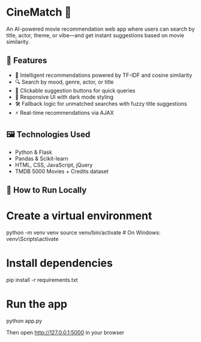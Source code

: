 # CineMatch 🎥  
An AI-powered movie recommendation web app where users can search by title, actor, theme, or vibe—and get instant suggestions based on movie similarity.

## 🚀 Features
- 🎯 Intelligent recommendations powered by TF-IDF and cosine similarity
- 🔍 Search by mood, genre, actor, or title
- 🧠 Clickable suggestion buttons for quick queries
- 💖 Responsive UI with dark mode styling
- 🛠️ Fallback logic for unmatched searches with fuzzy title suggestions
- ⚡ Real-time recommendations via AJAX

## 🖼️ Technologies Used
- Python & Flask
- Pandas & Scikit-learn
- HTML, CSS, JavaScript, jQuery
- TMDB 5000 Movies + Credits dataset


## 🧪 How to Run Locally

# Create a virtual environment
python -m venv venv
source venv/bin/activate  # On Windows: venv\Scripts\activate

# Install dependencies
pip install -r requirements.txt

# Run the app
python app.py

Then open http://127.0.0.1:5000 in your browser
